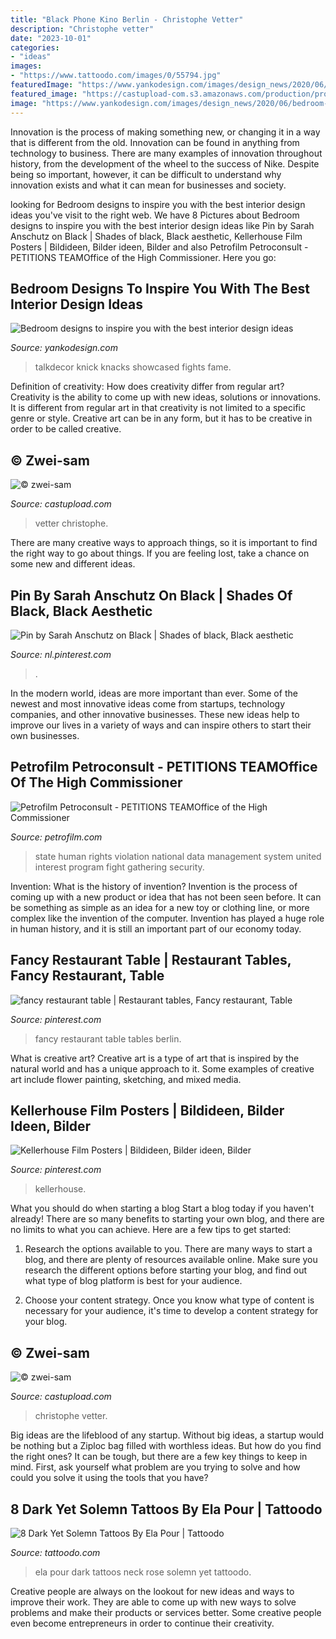 ```yaml
---
title: "Black Phone Kino Berlin - Christophe Vetter"
description: "Christophe vetter"
date: "2023-10-01"
categories:
- "ideas"
images:
- "https://www.tattoodo.com/images/0/55794.jpg"
featuredImage: "https://www.yankodesign.com/images/design_news/2020/06/bedroom-designs-to-inspire-you-with-the-best-interior-design-ideas-part-2/02-bedroom-Designs_attic-bedroom2.jpg"
featured_image: "https://castupload-com.s3.amazonaws.com/production/profile_pictures/b/6/1/b/90698/screen_christophe-vetter-5.jpg"
image: "https://www.yankodesign.com/images/design_news/2020/06/bedroom-designs-to-inspire-you-with-the-best-interior-design-ideas-part-2/02-bedroom-Designs_attic-bedroom2.jpg"
---
```



Innovation is the process of making something new, or changing it in a way that is different from the old. Innovation can be found in anything from technology to business. There are many examples of innovation throughout history, from the development of the wheel to the success of Nike. Despite being so important, however, it can be difficult to understand why innovation exists and what it can mean for businesses and society.

	

		
looking for Bedroom designs to inspire you with the best interior design ideas you've visit to the right web. We have 8 Pictures about Bedroom designs to inspire you with the best interior design ideas like Pin by Sarah Anschutz on Black | Shades of black, Black aesthetic, Kellerhouse Film Posters | Bildideen, Bilder ideen, Bilder and also Petrofilm Petroconsult - PETITIONS TEAMOffice of the High Commissioner. Here you go:
		
    
## Bedroom Designs To Inspire You With The Best Interior Design Ideas

<img loading=lazy src="https://www.yankodesign.com/images/design_news/2020/06/bedroom-designs-to-inspire-you-with-the-best-interior-design-ideas-part-2/02-bedroom-Designs_attic-bedroom2.jpg" onerror="this.onerror=null;this.src='https://tse4.mm.bing.net/th?id=OIP.FSfjVBeV6aWe4C-ZtKkVvQHaLI&amp;pid=15.1';" alt="Bedroom designs to inspire you with the best interior design ideas">

_Source: yankodesign.com_

>talkdecor knick knacks showcased fights fame. 

	

Definition of creativity: How does creativity differ from regular art?
Creativity is the ability to come up with new ideas, solutions or innovations. It is different from regular art in that creativity is not limited to a specific genre or style. Creative art can be in any form, but it has to be creative in order to be called creative.

    
## © Zwei-sam

<img loading=lazy src="https://castupload-com.s3.amazonaws.com/production/profile_pictures/3/b/d/d/97206/screen_christophe-vetter-1.jpg" onerror="this.onerror=null;this.src='https://tse4.mm.bing.net/th?id=OIP.cvmzwJ7jeulcooSwWqkJtAAAAA&amp;pid=15.1';" alt="© zwei-sam">

_Source: castupload.com_

>vetter christophe. 

	

There are many creative ways to approach things, so it is important to find the right way to go about things. If you are feeling lost, take a chance on some new and different ideas.

    
## Pin By Sarah Anschutz On Black | Shades Of Black, Black Aesthetic

<img loading=lazy src="https://i.pinimg.com/736x/88/40/90/88409077bb702c459cf94aa363756d09--texture-photography-white-photography.jpg" onerror="this.onerror=null;this.src='https://tse3.mm.bing.net/th?id=OIP.VtF5U0iV_BRLzVcZsNAiYgAAAA&amp;pid=15.1';" alt="Pin by Sarah Anschutz on Black | Shades of black, Black aesthetic">

_Source: nl.pinterest.com_

>. 

	

In the modern world, ideas are more important than ever. Some of the newest and most innovative ideas come from startups, technology companies, and other innovative businesses. These new ideas help to improve our lives in a variety of ways and can inspire others to start their own businesses.

    
## Petrofilm Petroconsult - PETITIONS TEAMOffice Of The High Commissioner

<img loading=lazy src="http://www.petrofilm.com/yahoo_site_admin/assets/images/1E.24760631_std.jpg" onerror="this.onerror=null;this.src='https://tse3.mm.bing.net/th?id=OIP.Xf2uetNoZQ-VOuA6P4RbFAHaFk&amp;pid=15.1';" alt="Petrofilm Petroconsult - PETITIONS TEAMOffice of the High Commissioner">

_Source: petrofilm.com_

>state human rights violation national data management system united interest program fight gathering security. 

	

Invention: What is the history of invention?
Invention is the process of coming up with a new product or idea that has not been seen before. It can be something as simple as an idea for a new toy or clothing line, or more complex like the invention of the computer. Invention has played a huge role in human history, and it is still an important part of our economy today.

    
## Fancy Restaurant Table | Restaurant Tables, Fancy Restaurant, Table

<img loading=lazy src="https://i.pinimg.com/originals/c0/4b/eb/c04beb6bff282cab8d96c6e54e22f6e3.jpg" onerror="this.onerror=null;this.src='https://tse2.mm.bing.net/th?id=OIP.rJv7sY8BjQEmF1ehVWLtsAHaFj&amp;pid=15.1';" alt="fancy restaurant table | Restaurant tables, Fancy restaurant, Table">

_Source: pinterest.com_

>fancy restaurant table tables berlin. 

	

What is creative art?
Creative art is a type of art that is inspired by the natural world and has a unique approach to it. Some examples of creative art include flower painting, sketching, and mixed media.

    
## Kellerhouse Film Posters | Bildideen, Bilder Ideen, Bilder

<img loading=lazy src="https://i.pinimg.com/originals/98/62/33/986233d4560f1a2678bc1e73a9c35477.jpg" onerror="this.onerror=null;this.src='https://tse2.mm.bing.net/th?id=OIP.5yRJcvEAGTIYAnkrGxotBgHaKf&amp;pid=15.1';" alt="Kellerhouse Film Posters | Bildideen, Bilder ideen, Bilder">

_Source: pinterest.com_

>kellerhouse. 

	

What you should do when starting a blog
Start a blog today if you haven't already! There are so many benefits to starting your own blog, and there are no limits to what you can achieve. Here are a few tips to get started:
1. Research the options available to you. There are many ways to start a blog, and there are plenty of resources available online. Make sure you research the different options before starting your blog, and find out what type of blog platform is best for your audience.

2. Choose your content strategy. Once you know what type of content is necessary for your audience, it's time to develop a content strategy for your blog.

    
## © Zwei-sam

<img loading=lazy src="https://castupload-com.s3.amazonaws.com/production/profile_pictures/b/6/1/b/90698/screen_christophe-vetter-5.jpg" onerror="this.onerror=null;this.src='https://tse4.mm.bing.net/th?id=OIP.BzUl3PdGLXqdjhLe4Edc7wAAAA&amp;pid=15.1';" alt="© zwei-sam">

_Source: castupload.com_

>christophe vetter. 

	

Big ideas are the lifeblood of any startup. Without big ideas, a startup would be nothing but a Ziploc bag filled with worthless ideas. But how do you find the right ones? It can be tough, but there are a few key things to keep in mind. First, ask yourself what problem are you trying to solve and how could you solve it using the tools that you have?

    
## 8 Dark Yet Solemn Tattoos By Ela Pour | Tattoodo

<img loading=lazy src="https://www.tattoodo.com/images/0/55794.jpg" onerror="this.onerror=null;this.src='https://tse4.mm.bing.net/th?id=OIP.OvB3KKKYDs1JNQ1Az9eJsQHaHa&amp;pid=15.1';" alt="8 Dark Yet Solemn Tattoos By Ela Pour | Tattoodo">

_Source: tattoodo.com_

>ela pour dark tattoos neck rose solemn yet tattoodo. 

	

Creative people are always on the lookout for new ideas and ways to improve their work. They are able to come up with new ways to solve problems and make their products or services better. Some creative people even become entrepreneurs in order to continue their creativity.

